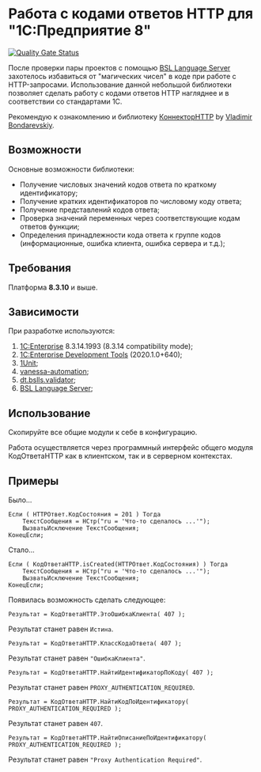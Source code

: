 # Работа с кодами ответов HTTP для "1С:Предприятие 8"

[![Quality Gate Status](https://sonar.openbsl.ru/api/project_badges/measure?project=CodeStatusHTTP&metric=alert_status)](https://sonar.openbsl.ru/dashboard?id=CodeStatusHTTP)

После проверки пары проектов с помощью [BSL Language Server](https://1c-syntax.github.io/bsl-language-server/) захотелось избавиться от "магических чисел" в коде при работе с HTTP-запросами. Использование данной небольшой библиотеки позволяет сделать работу с кодами ответов HTTP нагляднее и в соответствии со стандартами 1С.

Рекомендую к ознакомлению и библиотеку [КоннекторHTTP](https://github.com/vbondarevsky/Connector) by [Vladimir Bondarevskiy](https://www.linkedin.com/in/vbondarevsky/).

## Возможности

Основные возможности библиотеки:

- Получение числовых значений кодов ответа по краткому идентификатору;
- Получение кратких идентификаторов по числовому коду ответа;
- Получение представлений кодов ответа;
- Проверка значений переменных через соответствующие кодам ответов функции;
- Определения принадлежности кода ответа к группе кодов (информационные, ошибка клиента, ошибка сервера и т.д.);

## Требования

Платформа **8.3.10** и выше.

## Зависимости

При разработке используются:

1. [1C:Enterprise](https://1c-dn.com) 8.3.14.1993 (8.3.14 compatibility mode);
2. [1C:Enterprise Development Tools](https://edt.1c.ru) (2020.1.0+640);
3. [1Unit](https://github.com/DoublesunRUS/ru.capralow.dt.unit.launcher);
4. [vanessa-automation](https://github.com/Pr-Mex/vanessa-automation);
5. [dt.bslls.validator](https://github.com/DoublesunRUS/ru.capralow.dt.bslls.validator);
6. [BSL Language Server](https://github.com/1c-syntax/bsl-language-server);

## Использование

Скопируйте все общие модули к себе в конфигурацию.

Работа осуществляется через программный интерфейс общего модуля КодОтветаHTTP как в клиентском, так и в серверном контекстах.

## Примеры

Было...

```bsl
Если ( HTTPОтвет.КодСостояния = 201 ) Тогда
    ТекстСообщения = НСтр("ru = 'Что-то сделалось ...'");
    ВызватьИсключение ТекстСообщения;
КонецЕсли;
```

Стало...

```bsl
Если ( КодОтветаHTTP.isCreated(HTTPОтвет.КодСостояния) ) Тогда
    ТекстСообщения = НСтр("ru = 'Что-то сделалось ...'");
    ВызватьИсключение ТекстСообщения;
КонецЕсли;
```

Появилась возможность сделать следующее:

```bsl
Результат = КодОтветаHTTP.ЭтоОшибкаКлиента( 407 );
```

Результат станет равен `Истина`.

```bsl
Результат = КодОтветаHTTP.КлассКодаОтвета( 407 );
```

Результат станет равен `"ОшибкаКлиента"`.

```bsl
Результат = КодОтветаHTTP.НайтиИдентификаторПоКоду( 407 );
```

Результат станет равен `PROXY_AUTHENTICATION_REQUIRED`.

```bsl
Результат = КодОтветаHTTP.НайтиКодПоИдентификатору( PROXY_AUTHENTICATION_REQUIRED );
```

Результат станет равен `407`.

```bsl
Результат = КодОтветаHTTP.НайтиОписаниеПоИдентификатору( PROXY_AUTHENTICATION_REQUIRED );
```

Результат станет равен `"Proxy Authentication Required"`.
